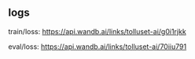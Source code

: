## logs

train/loss: https://api.wandb.ai/links/tolluset-ai/g0i1rjkk

eval/loss: https://api.wandb.ai/links/tolluset-ai/70iiu791
